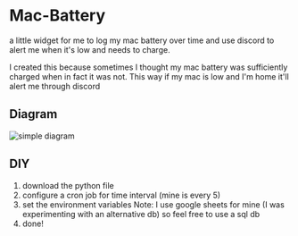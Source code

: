 # Mac-Battery
a little widget for me to log my mac battery over time and use discord to alert me when it's low and needs to charge.

I created this because sometimes I thought my mac battery was sufficiently charged when in fact it was not. This way if my mac is low and I'm home it'll alert me through discord


## Diagram
![simple diagram](https://github.com/ibrahimmudassar/Mac-Battery/assets/22484328/27d3bbbb-4563-4361-8a4d-9f4a9ea0ad09)

## DIY
1. download the python file
2. configure a cron job for time interval (mine is every 5)
3. set the environment variables
  Note: I use google sheets for mine (I was experimenting with an alternative db) so feel free to use a sql db
4. done!

